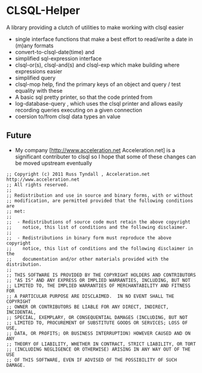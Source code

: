 # CLSQL-Helper 

A library providing a clutch of utilities to make working with clsql easier

 * single interface functions that make a best effort to read/write a date in (m)any formats
  * convert-to-clsql-date(time) and 
 * simplified sql-expression interface
  * clsql-or(s), clsql-and(s) and clsql-exp which make building where expressions easier
 * simplified query 
 * clsql-mop help, find the primary keys of an object and query / test equality with these
 * A basic sql pretty printer, so that the code printed from
 * log-database-query , which uses the clsql printer and allows easily recording queries 
   executing on a given connection
 * coersion to/from clsql data types an value
 
## Future

 * My company [http://www.acceleration.net Acceleration.net] is a
   significant contributer to clsql so I hope that some of these
   changes can be moved upstream eventually

```
;; Copyright (c) 2011 Russ Tyndall , Acceleration.net http://www.acceleration.net
;; All rights reserved.
;;
;; Redistribution and use in source and binary forms, with or without
;; modification, are permitted provided that the following conditions are
;; met:
;;
;;  - Redistributions of source code must retain the above copyright
;;    notice, this list of conditions and the following disclaimer.
;;
;;  - Redistributions in binary form must reproduce the above copyright
;;    notice, this list of conditions and the following disclaimer in the
;;    documentation and/or other materials provided with the distribution.
;;
;; THIS SOFTWARE IS PROVIDED BY THE COPYRIGHT HOLDERS AND CONTRIBUTORS
;; "AS IS" AND ANY EXPRESS OR IMPLIED WARRANTIES, INCLUDING, BUT NOT
;; LIMITED TO, THE IMPLIED WARRANTIES OF MERCHANTABILITY AND FITNESS FOR
;; A PARTICULAR PURPOSE ARE DISCLAIMED.  IN NO EVENT SHALL THE COPYRIGHT
;; OWNER OR CONTRIBUTORS BE LIABLE FOR ANY DIRECT, INDIRECT, INCIDENTAL,
;; SPECIAL, EXEMPLARY, OR CONSEQUENTIAL DAMAGES (INCLUDING, BUT NOT
;; LIMITED TO, PROCUREMENT OF SUBSTITUTE GOODS OR SERVICES; LOSS OF USE,
;; DATA, OR PROFITS; OR BUSINESS INTERRUPTION) HOWEVER CAUSED AND ON ANY
;; THEORY OF LIABILITY, WHETHER IN CONTRACT, STRICT LIABILITY, OR TORT
;; (INCLUDING NEGLIGENCE OR OTHERWISE) ARISING IN ANY WAY OUT OF THE USE
;; OF THIS SOFTWARE, EVEN IF ADVISED OF THE POSSIBILITY OF SUCH DAMAGE.
```